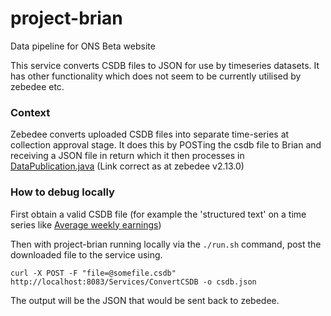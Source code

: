 # project-brian
Data pipeline for ONS Beta website

This service converts CSDB files to JSON for use by timeseries datasets. It has other functionality which does not seem
to be currently utilised by zebedee etc.

### Context
Zebedee converts uploaded CSDB files into separate time-series at collection approval stage. It does this by POSTing the
csdb file to Brian and receiving a JSON file in return which it then processes in 
[DataPublication.java](https://github.com/ONSdigital/zebedee/blob/v2.13.0/zebedee-cms/src/main/java/com/github/onsdigital/zebedee/data/processing/DataPublication.java#L85)
(Link correct as at zebedee v2.13.0)

### How to debug locally

First obtain a valid CSDB file (for example the 'structured text' on a time series like
[Average weekly earnings](https://www.ons.gov.uk/employmentandlabourmarket/peopleinwork/earningsandworkinghours/datasets/averageweeklyearnings))

Then with project-brian running locally via the `./run.sh` command, post the downloaded file to the service using.

```
curl -X POST -F "file=@somefile.csdb" http://localhost:8083/Services/ConvertCSDB -o csdb.json
```

The output will be the JSON that would be sent back to zebedee.
